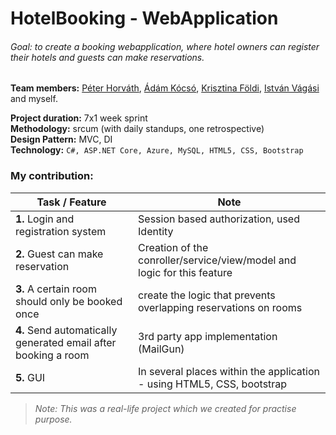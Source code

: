 # HotelBooking  - WebApplication

###### Goal: to create a booking webapplication, where hotel owners can register their hotels and guests can make reservations.

**Team members:** [Péter Horváth](https://github.com/horvpeti90), [Ádám Kócsó](https://github.com/KocsoTech), [Krisztina Földi](https://github.com/KrisztinaFoldi), [István Vágási](https://github.com/zombityu) and myself.

**Project duration:** 7x1 week sprint  
**Methodology:** srcum (with daily standups, one retrospective)  
**Design Pattern:** MVC, DI  
**Technology:** ``` C#, ASP.NET Core, Azure, MySQL, HTML5, CSS, Bootstrap ```   
      
        
          
### My contribution: 
| Task / Feature  | Note |
| ------------- | ------------- |
| **1.** Login and registration system  | Session based authorization, used Identity  |
| **2.** Guest can make reservation | Creation of the conroller/service/view/model and logic for this feature  |
| **3.** A certain room should only be booked once | create the logic that prevents overlapping reservations on rooms   |
| **4.** Send automatically generated email after booking a room | 3rd party app implementation (MailGun)  |
| **5.** GUI | In several places within the application - using HTML5, CSS, bootstrap  |

>_Note: This was a real-life project which we created for practise purpose._
